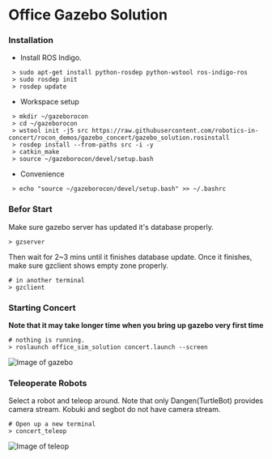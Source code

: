 # Office Gazebo Solution

### Installation

* Install ROS Indigo.

```
 > sudo apt-get install python-rosdep python-wstool ros-indigo-ros
 > sudo rosdep init
 > rosdep update
```

* Workspace setup

```
 > mkdir ~/gazeborocon
 > cd ~/gazeborocon
 > wstool init -j5 src https://raw.githubusercontent.com/robotics-in-concert/rocon_demos/gazebo_concert/gazebo_solution.rosinstall
 > rosdep install --from-paths src -i -y
 > catkin_make
 > source ~/gazeborocon/devel/setup.bash
```

* Convenience

```
 > echo "source ~/gazeborocon/devel/setup.bash" >> ~/.bashrc
```

### Befor Start

Make sure gazebo server has updated it's database properly.

```
> gzserver 
```

Then wait for 2~3 mins until it finishes database update. Once it finishes, make sure gzclient shows empty zone properly.

```
# in another terminal
> gzclient 
```

### Starting Concert 

**Note that it may take longer time when you bring up gazebo very first time**

```
# nothing is running. 
> roslaunch office_sim_solution concert.launch --screen
```

![Image of gazebo](https://raw.githubusercontent.com/robotics-in-concert/rocon_demos/gazebo_concert/imgs/gazebo.png)

### Teleoperate Robots

Select a robot and teleop around. Note that only Dangen(TurtleBot) provides camera stream. Kobuki and segbot do not have camera stream.

```
# Open up a new terminal
> concert_teleop
```
![Image of teleop](https://raw.githubusercontent.com/robotics-in-concert/rocon_demos/gazebo_concert/imgs/teleop.png)
